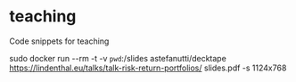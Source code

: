 # teaching
Code snippets for teaching

sudo docker run --rm -t -v `pwd`:/slides astefanutti/decktape https://lindenthal.eu/talks/talk-risk-return-portfolios/ slides.pdf -s 1124x768
